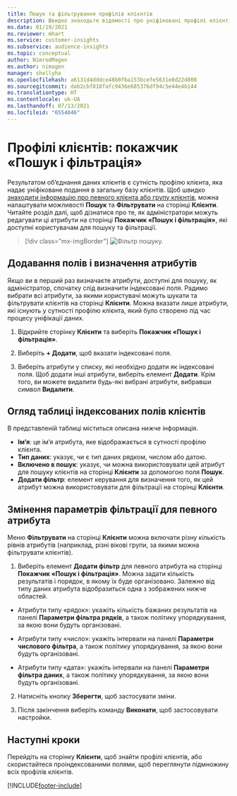 ```yaml
---
title: Пошук та фільтрування профілів клієнтів
description: Швидко знаходьте відомості про уніфіковані профілі клієнтів та фільтруйте за вказаними атрибутами.
ms.date: 01/19/2021
ms.reviewer: mhart
ms.service: customer-insights
ms.subservice: audience-insights
ms.topic: conceptual
author: NimrodMagen
ms.author: nimagen
manager: shellyha
ms.openlocfilehash: a6131d4dddce48b0fba153bcefe5631e0d22d808
ms.sourcegitcommit: dab2cbf818fafc9436e685376df94c5e44e4b144
ms.translationtype: HT
ms.contentlocale: uk-UA
ms.lasthandoff: 07/13/2021
ms.locfileid: "6554046"
---
```

# <a name="customer-profiles-search--filter-index"></a>Профілі клієнтів: покажчик «Пошук і фільтрація»

Результатом об’єднання даних клієнтів є сутність профілю клієнта, яка надає уніфіковане подання в загальну базу клієнтів. Щоб швидко [знаходити інформацію про певного клієнта або групу клієнтів](customer-profiles.md), можна налаштувати можливості **Пошук** та **Фільтрувати** на сторінці **Клієнти**. Читайте розділ далі, щоб дізнатися про те, як адміністратори можуть редагувати ці атрибути на сторінці **Покажчик «Пошук і фільтрація»**, які доступні користувачам для пошуку та фільтрації.

> [!div class="mx-imgBorder"]
> ![Фільтр пошуку.](media/search-filter.png "Фільтр пошуку")

## <a name="add-fields-and-specify-attributes"></a>Додавання полів і визначення атрибутів

Якщо ви в перший раз визначаєте атрибути, доступні для пошуку, як адміністратор, спочатку слід визначити індексовані поля. Радимо вибрати всі атрибути, за якими користувачі можуть шукати та фільтрувати клієнтів на сторінці **Клієнти**. Можна вказати лише атрибути, які існують у сутності профілю клієнта, який було створено під час процесу уніфікації даних.

1. Відкрийте сторінку **Клієнти** та виберіть **Покажчик «Пошук і фільтрація»**.

2. Виберіть **+ Додати**, щоб вказати індексовані поля.

3. Виберіть атрибути у списку, які необхідно додати як індексовані поля. Щоб додати інші атрибути, виберіть елемент **Додати**. Крім того, ви можете видалити будь-які вибрані атрибути, вибравши символ **Видалити**.

## <a name="explore-the-indexed-customer-fields-table"></a>Огляд таблиці індексованих полів клієнтів

В представленій таблиці міститься описана нижче інформація.

- **Ім’я**: це ім’я атрибута, яке відображається в сутності профілю клієнта.
- **Тип даних**: указує, чи є тип даних рядком, числом або датою.
- **Включено в пошук**: указує, чи можна використовувати цей атрибут для пошуку клієнтів на сторінці **Клієнти** за допомогою поля **Пошук**.
- **Додати фільтр**: елемент керування для визначення того, як цей атрибут можна використовувати для фільтрації на сторінці **Клієнти**.

## <a name="editing-filtering-options-for-a-given-attribute"></a>Змінення параметрів фільтрації для певного атрибута

Меню **Фільтрувати** на сторінці **Клієнти** можна включати різну кількість рівнів атрибутів (наприклад, різні вікові групи, за якими можна фільтрувати клієнтів).

1. Виберіть елемент **Додати фільтр** для певного атрибута на сторінці **Покажчик «Пошук і фільтрація»**. Можна задати кількість результатів і порядок, в якому їх буде організовано. Залежно від типу даних атрибута відобразиться одна з зображених нижче областей.

- Атрибути типу «рядок»: укажіть кількість бажаних результатів на панелі **Параметри фільтра рядків**, а також політику упорядкування, за якою вони будуть організовані.

- Атрибути типу «число»: укажіть інтервали на панелі **Параметри числового фільтра**, а також політику упорядкування, за якою вони будуть організовані.

- Атрибути типу «дата»: укажіть інтервали на панелі **Параметри фільтра даних**, а також політику упорядкування, за якою вони будуть організовані.

2. Натисніть кнопку **Зберегти**, щоб застосувати зміни.

3. Після закінчення виберіть команду **Виконати**, щоб застосовувати настройки.

## <a name="next-steps"></a>Наступні кроки

Перейдіть на сторінку **Клієнти**, щоб знайти профілі клієнтів, або скористайтеся проіндексованими полями, щоб переглянути підмножину всіх профілів клієнтів.


[!INCLUDE[footer-include](../includes/footer-banner.md)]